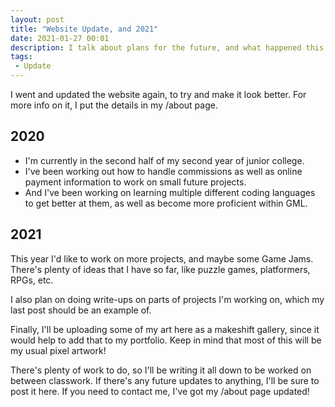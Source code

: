 ```yaml
---
layout: post
title: "Website Update, and 2021"
date: 2021-01-27 00:01
description: I talk about plans for the future, and what happened this year.
tags:
 - Update
---
```

I went and updated the website again, to try and make it look better. For more info on it, I put the details in my /about page.

## 2020

 - I'm currently in the second half of my second year of junior college.
 - I've been working out how to handle commissions as well as online payment information to work on small future projects.
 - And I've been working on learning multiple different coding languages to get better at them, as well as become more proficient within GML.

## 2021

This year I'd like to work on more projects, and maybe some Game Jams.
There's plenty of ideas that I have so far, like puzzle games, platformers, RPGs, etc.

I also plan on doing write-ups on parts of projects I'm working on, which my last post should be an example of.

Finally, I'll be uploading some of my art here as a makeshift gallery, since it would help to add that to my portfolio. Keep in mind that most of this will be my usual pixel artwork!

There's plenty of work to do, so I'll be writing it all down to be worked on between classwork.
If there's any future updates to anything, I'll be sure to post it here. If you need to contact me, I've got my /about page updated!